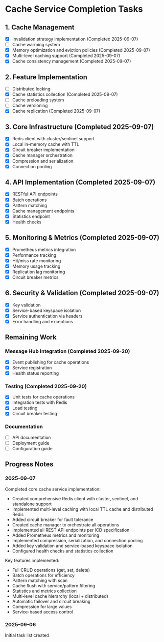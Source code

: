 # Cache Service Completion Tasks

## 1. Cache Management
- [x] Invalidation strategy implementation (Completed 2025-09-07)
- [ ] Cache warming system
- [x] Memory optimization and eviction policies (Completed 2025-09-07)
- [x] Multi-level caching support (Completed 2025-09-07)
- [x] Cache consistency management (Completed 2025-09-07)

## 2. Feature Implementation
- [ ] Distributed locking
- [x] Cache statistics collection (Completed 2025-09-07)
- [ ] Cache preloading system
- [ ] Cache versioning
- [x] Cache replication (Completed 2025-09-07)

## 3. Core Infrastructure (Completed 2025-09-07)
- [x] Redis client with cluster/sentinel support
- [x] Local in-memory cache with TTL
- [x] Circuit breaker implementation
- [x] Cache manager orchestration
- [x] Compression and serialization
- [x] Connection pooling

## 4. API Implementation (Completed 2025-09-07)
- [x] RESTful API endpoints
- [x] Batch operations
- [x] Pattern matching
- [x] Cache management endpoints
- [x] Statistics endpoint
- [x] Health checks

## 5. Monitoring & Metrics (Completed 2025-09-07)
- [x] Prometheus metrics integration
- [x] Performance tracking
- [x] Hit/miss rate monitoring
- [x] Memory usage tracking
- [x] Replication lag monitoring
- [x] Circuit breaker metrics

## 6. Security & Validation (Completed 2025-09-07)
- [x] Key validation
- [x] Service-based keyspace isolation
- [x] Service authentication via headers
- [x] Error handling and exceptions

## Remaining Work

### Message Hub Integration (Completed 2025-09-20)
- [x] Event publishing for cache operations
- [x] Service registration
- [x] Health status reporting

### Testing (Completed 2025-09-20)
- [x] Unit tests for cache operations
- [x] Integration tests with Redis
- [x] Load testing
- [x] Circuit breaker testing

### Documentation
- [ ] API documentation
- [ ] Deployment guide
- [ ] Configuration guide

## Progress Notes

### 2025-09-07
Completed core cache service implementation:
- Created comprehensive Redis client with cluster, sentinel, and standalone support
- Implemented multi-level caching with local TTL cache and distributed Redis
- Added circuit breaker for fault tolerance
- Created cache manager to orchestrate all operations
- Implemented all REST API endpoints per ICD specification
- Added Prometheus metrics and monitoring
- Implemented compression, serialization, and connection pooling
- Added key validation and service-based keyspace isolation
- Configured health checks and statistics collection

Key features implemented:
- Full CRUD operations (get, set, delete)
- Batch operations for efficiency
- Pattern matching with scan
- Cache flush with service/pattern filtering
- Statistics and metrics collection
- Multi-level cache hierarchy (local + distributed)
- Automatic failover and circuit breaking
- Compression for large values
- Service-based access control

### 2025-09-06
Initial task list created

